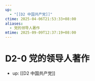 ```yaml
---
up:
  - "[[D2 中国共产党]]"
ctime: 2025-04-06T21:53:33+08:00
aliases:
  - 党的领导人著作
mtime: 2025-09-09T12:37:19+08:00
---
```


# D2-0 党的领导人著作

- up: [[D2 中国共产党]]

